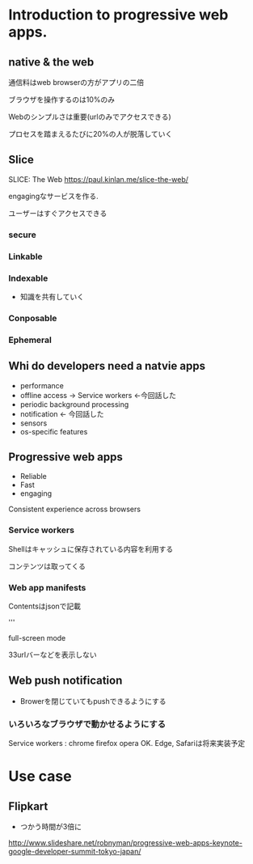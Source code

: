 # Introduction to progressive web apps.

## native & the web

通信料はweb browserの方がアプリの二倍

ブラウザを操作するのは10%のみ

Webのシンプルさは重要(urlのみでアクセスできる)

プロセスを踏まえるたびに20%の人が脱落していく

## Slice

SLICE: The Web
https://paul.kinlan.me/slice-the-web/

engagingなサービスを作る.

ユーザーはすぐアクセスできる

### secure

### Linkable

### Indexable

+ 知識を共有していく

### Conposable

### Ephemeral

## Whi do developers need a natvie apps

* performance
* offline access -> Service workers <-今回話した
* periodic background processing
* notification <- 今回話した
* sensors
* os-specific features

## Progressive web apps

* Reliable
* Fast
* engaging

Consistent experience across browsers

### Service workers

Shellはキャッシュに保存されている内容を利用する

コンテンツは取ってくる

### Web app manifests

Contentsはjsonで記載

'''
<link rel="manifests" href="manifests.json"
'''

## full-screen mode

33urlバーなどを表示しない

## Web push notification

* Browerを閉じていてもpushできるようにする

### いろいろなブラウザで動かせるようにする

Service workers : chrome firefox opera OK. Edge, Safariは将来実装予定

# Use case

## Flipkart

* つかう時間が3倍に

http://www.slideshare.net/robnyman/progressive-web-apps-keynote-google-developer-summit-tokyo-japan/
